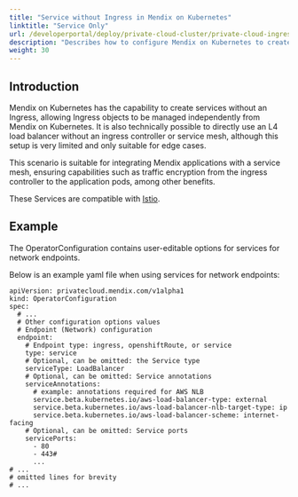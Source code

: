 ```yaml
---
title: "Service without Ingress in Mendix on Kubernetes"
linktitle: "Service Only"
url: /developerportal/deploy/private-cloud-cluster/private-cloud-ingress-settings/services-only/
description: "Describes how to configure Mendix on Kubernetes to create services without an Ingress."
weight: 30
---
```


## Introduction

Mendix on Kubernetes has the capability to create services without an Ingress, allowing Ingress objects to be managed independently from Mendix on Kubernetes. It is also technically possible to directly use an L4 load balancer without an ingress controller or service mesh, although this setup is very limited and only suitable for edge cases.

This scenario is suitable for integrating Mendix applications with a service mesh, ensuring capabilities such as traffic encryption from the ingress controller to the application pods, among other benefits.

These Services are compatible with [Istio](https://istio.io/).

## Example

The OperatorConfiguration contains user-editable options for services for network endpoints.

Below is an example yaml file when using services for network endpoints:

```text
apiVersion: privatecloud.mendix.com/v1alpha1
kind: OperatorConfiguration
spec:
  # ...
  # Other configuration options values
  # Endpoint (Network) configuration
  endpoint:
    # Endpoint type: ingress, openshiftRoute, or service
    type: service
    # Optional, can be omitted: the Service type
    serviceType: LoadBalancer
    # Optional, can be omitted: Service annotations
    serviceAnnotations:
      # example: annotations required for AWS NLB
      service.beta.kubernetes.io/aws-load-balancer-type: external
      service.beta.kubernetes.io/aws-load-balancer-nlb-target-type: ip
      service.beta.kubernetes.io/aws-load-balancer-scheme: internet-facing
    # Optional, can be omitted: Service ports
    servicePorts:
      - 80
      - 443#
      ...
# ...      
# omitted lines for brevity
# ... 
```
